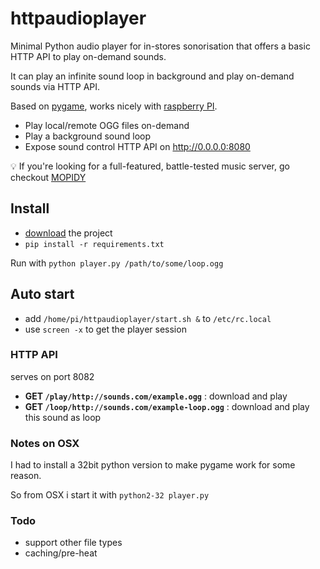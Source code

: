 # httpaudioplayer

Minimal Python audio player for in-stores sonorisation that offers a basic HTTP API to play on-demand sounds.

It can play an infinite sound loop in background and play on-demand sounds via HTTP API.

Based on [pygame](http://pygame.org), works nicely with [raspberry PI](https://www.raspberrypi.org/).

 - Play local/remote OGG files on-demand
 - Play a background sound loop
 - Expose sound control HTTP API on http://0.0.0.0:8080

:bulb: If you're looking for a full-featured, battle-tested music server, go checkout [MOPIDY](https://github.com/mopidy/mopidy)

## Install

 - [download](https://github.com/revolunet/httpaudioplayer/archive/master.zip) the project
 - `pip install -r requirements.txt`

Run with `python player.py /path/to/some/loop.ogg`

## Auto start

 - add `/home/pi/httpaudioplayer/start.sh &` to `/etc/rc.local`
 - use `screen -x` to get the player session

### HTTP API

serves on port 8082

 - **GET `/play/http://sounds.com/example.ogg`** : download and play
 - **GET `/loop/http://sounds.com/example-loop.ogg`** : download and play this sound as loop

### Notes on OSX

I had to install a 32bit python version to make pygame work for some reason.

So from OSX i start it with `python2-32 player.py`

### Todo
 - support other file types
 - caching/pre-heat
